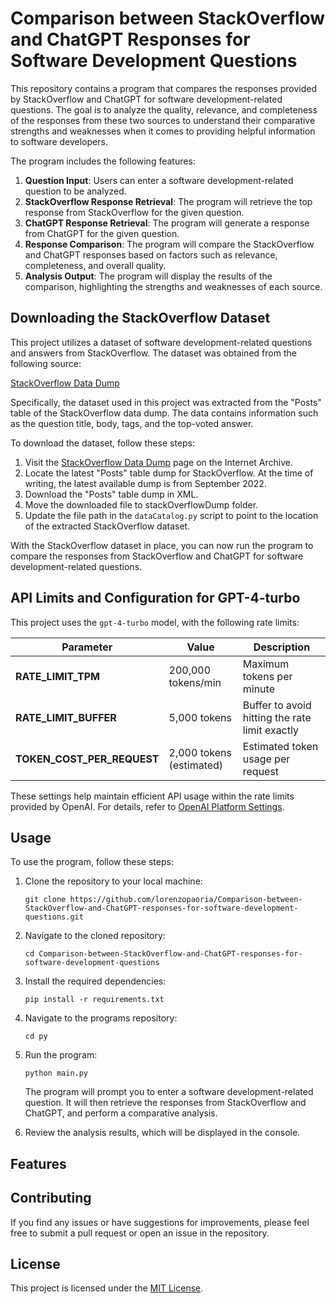 # Comparison between StackOverflow and ChatGPT Responses for Software Development Questions

This repository contains a program that compares the responses provided by StackOverflow and ChatGPT for software development-related questions. The goal is to analyze the quality, relevance, and completeness of the responses from these two sources to understand their comparative strengths and weaknesses when it comes to providing helpful information to software developers.

The program includes the following features:

1. **Question Input**: Users can enter a software development-related question to be analyzed.
2. **StackOverflow Response Retrieval**: The program will retrieve the top response from StackOverflow for the given question.
3. **ChatGPT Response Retrieval**: The program will generate a response from ChatGPT for the given question.
4. **Response Comparison**: The program will compare the StackOverflow and ChatGPT responses based on factors such as relevance, completeness, and overall quality.
5. **Analysis Output**: The program will display the results of the comparison, highlighting the strengths and weaknesses of each source.

## Downloading the StackOverflow Dataset

This project utilizes a dataset of software development-related questions and answers from StackOverflow. The dataset was obtained from the following source:

[StackOverflow Data Dump](https://archive.org/details/stackexchange)

Specifically, the dataset used in this project was extracted from the "Posts" table of the StackOverflow data dump. The data contains information such as the question title, body, tags, and the top-voted answer.

To download the dataset, follow these steps:

1. Visit the [StackOverflow Data Dump](https://archive.org/details/stackexchange) page on the Internet Archive.
2. Locate the latest "Posts" table dump for StackOverflow. At the time of writing, the latest available dump is from September 2022.
3. Download the "Posts" table dump in XML.
4. Move the downloaded file to stackOverflowDump folder.
5. Update the file path in the `dataCatalog.py` script to point to the location of the extracted StackOverflow dataset.

With the StackOverflow dataset in place, you can now run the program to compare the responses from StackOverflow and ChatGPT for software development-related questions.

## API Limits and Configuration for GPT-4-turbo

This project uses the `gpt-4-turbo` model, with the following rate limits:

| Parameter               | Value                     | Description                                      |
|-------------------------|---------------------------|--------------------------------------------------|
| **RATE_LIMIT_TPM**       | 200,000 tokens/min        | Maximum tokens per minute                        |
| **RATE_LIMIT_BUFFER**    | 5,000 tokens              | Buffer to avoid hitting the rate limit exactly   |
| **TOKEN_COST_PER_REQUEST** | 2,000 tokens (estimated) | Estimated token usage per request               |

These settings help maintain efficient API usage within the rate limits provided by OpenAI. For details, refer to [OpenAI Platform Settings](https://platform.openai.com/settings/organization/limits).

## Usage

To use the program, follow these steps:

1. Clone the repository to your local machine:

   ```
   git clone https://github.com/lorenzopaoria/Comparison-between-StackOverflow-and-ChatGPT-responses-for-software-development-questions.git
   ```

2. Navigate to the cloned repository:

   ```
   cd Comparison-between-StackOverflow-and-ChatGPT-responses-for-software-development-questions
   ```

3. Install the required dependencies:

   ```
   pip install -r requirements.txt
   ```

4. Navigate to the programs repository:

   ```
   cd py
   ```

5. Run the program:

   ```
   python main.py
   ```

   The program will prompt you to enter a software development-related question. It will then retrieve the responses from StackOverflow and ChatGPT, and perform a comparative analysis.

5. Review the analysis results, which will be displayed in the console.

## Features

## Contributing

If you find any issues or have suggestions for improvements, please feel free to submit a pull request or open an issue in the repository.

## License

This project is licensed under the [MIT License](LICENSE).
